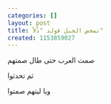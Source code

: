 ```yaml
---
categories: []
layout: post
title: تمخض الجبل فولد "ذُلاً"
created: 1153859027
---
```

صمت العرب حتى طال صمتهم

ثم تحدثوا

ويا ليتهم صمتوا
